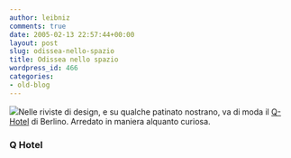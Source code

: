 ```yaml
---
author: leibniz
comments: true
date: 2005-02-13 22:57:44+00:00
layout: post
slug: odissea-nello-spazio
title: Odissea nello spazio
wordpress_id: 466
categories:
- old-blog
---
```


![](http://www.wedo-berlin.de/loock/q/image/Q%21logo_start.gif)Nelle riviste di design, e su qualche patinato nostrano, va di moda il [Q-Hotel](http://www.q-berlin.de/) di Berlino. Arredato in maniera alquanto curiosa.




### Q Hotel



